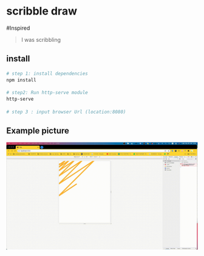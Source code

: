 # scribble draw

#Inspired
> I was scribbling


## install
``` bash
# step 1: install dependencies
npm install

# step2: Run http-serve module
http-serve

# step 3 : input browser Url (location:8080)
```

## Example picture
![](scribble_canvas1.gif)

